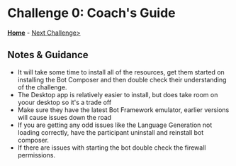 # Challenge 0: Coach's Guide

**[Home](./Readme.md)** - [Next Challenge>](./Solution-1.md)

## Notes & Guidance
- It will take some time to install all of the resources, get them started on installing the Bot Composer and then double check their understanding of the challenge.
- The Desktop app is relatively easier to install, but does take room on yoour desktop so it's a trade off
- Make sure they have the latest Bot Framework emulator, earlier versions will cause issues down the road
- If you are getting any odd issues like the Language Generation not loading correctly, have the participant uninstall and reinstall bot composer.
- If there are issues with starting the bot double check the firewall permissions.
